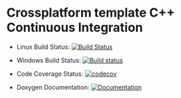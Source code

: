 # Crossplatform template C++ Continuous Integration

* Linux Build Status: [![Build Status](https://travis-ci.org/tmonseigne/cpp-crossplatform-ci-template.svg?branch=master)](https://travis-ci.org/tmonseigne/cpp-crossplatform-ci-template)
* Windows Build Status: [![Build status](https://ci.appveyor.com/api/projects/status/c4iaoadea6t1htjg?svg=true)](https://ci.appveyor.com/project/tmonseigne/cpp-crossplatform-ci-template)

* Code Coverage Status: [![codecov](https://codecov.io/gh/tmonseigne/cpp-crossplatform-ci-template/branch/master/graph/badge.svg)](https://codecov.io/gh/tmonseigne/cpp-crossplatform-ci-template)

* Doxygen Documentation: [![Documentation](https://codedocs.xyz/tmonseigne/cpp-crossplatform-ci-template.svg)](https://codedocs.xyz/tmonseigne/cpp-crossplatform-ci-template/)

